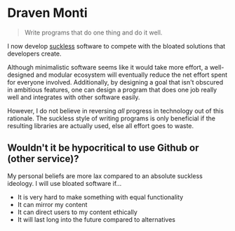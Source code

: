 # Draven Monti

> Write programs that do one thing and do it well.

I now develop [suckless](http://suckless.org/) software to compete with the bloated solutions that developers create.

Although minimalistic software seems like it would take more effort, a well-designed and modular ecosystem will eventually reduce the net effort spent for everyone involved. Additionally, by designing a goal that isn't obscured in ambitious features, one can design a program that does one job really well and integrates with other software easily.

However, I do not believe in reversing *all* progress in technology out of this rationale. The suckless style of writing programs is only beneficial if the resulting libraries are actually used, else all effort goes to waste.

## Wouldn't it be hypocritical to use Github or (other service)?

My personal beliefs are more lax compared to an absolute suckless ideology. I will use bloated software if...
- It is very hard to make something with equal functionality
- It can mirror my content
- It can direct users to my content ethically
- It will last long into the future compared to alternatives
